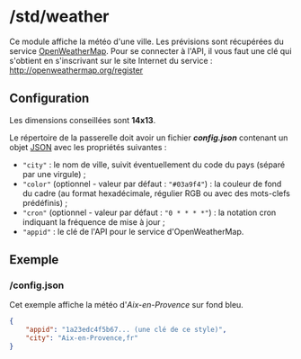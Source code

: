 # /std/weather

Ce module affiche la météo d'une ville. Les prévisions sont récupérées du
service [OpenWeatherMap](http://openweathermap.org/). Pour se connecter à
l'API, il vous faut une clé qui s'obtient en s'inscrivant sur le site
Internet du service : <http://openweathermap.org/register>

## Configuration

Les dimensions conseillées sont **14x13**.

Le répertoire de la passerelle doit avoir un fichier ***config.json***
contenant un objet [JSON](http://www.json.org "JavaScript Object Notation")
avec les propriétés suivantes :

- `"city"` : le nom de ville, suivit éventuellement du code du pays (séparé par
  une virgule) ;
- `"color"` (optionnel - valeur par défaut : `"#03a9f4"`) : la couleur de fond
  du cadre (au format hexadécimale, régulier RGB ou avec des mots-clefs
  prédéfinis) ;
- `"cron"` (optionnel - valeur par défaut : `"0 * * * *"`) : la notation cron
  indiquant la fréquence de mise à jour ;
- `"appid"` : le clé de l'API pour le service d'OpenWeatherMap.

## Exemple

### /config.json

Cet exemple affiche la météo d'*Aix-en-Provence* sur fond bleu.

```JSON
{
    "appid": "1a23edc4f5b67... (une clé de ce style)",
    "city": "Aix-en-Provence,fr"
}
```
